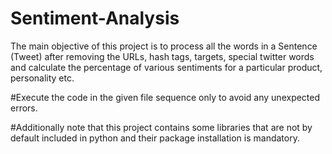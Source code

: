 # Sentiment-Analysis
The main objective of this project is to process all the words in a Sentence (Tweet) after removing the URLs, hash tags, targets, special twitter words and calculate the percentage of various sentiments for a particular product, personality etc.


#Execute the code in the given file sequence only to avoid any unexpected errors.

#Additionally note that this project contains some libraries that are not by default included in python and their package installation is mandatory.
